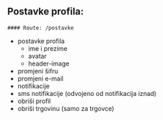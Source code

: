 ## Postavke profila:
```#### Route: /postavke```

- postavke profila
	- ime i prezime
	- avatar
	- header-image
- promjeni šifru
- promjeni e-mail
- notifikacije
- sms notifikacije (odvojeno od notifikacija iznad)
- obriši profil
- obriši trgovinu (samo za trgovce)
